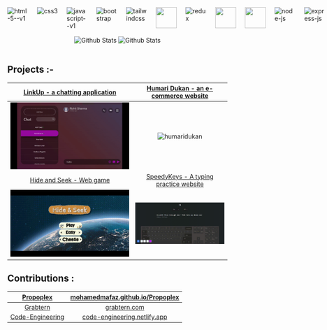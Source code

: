 <div style="display: flex; gap:20px">
  <img width="48" height="48" src="https://img.icons8.com/color/48/html-5--v1.png" alt="html-5--v1">
  <img width="48" height="48" src="https://img.icons8.com/color/48/css3.png" alt="css3">
  <img width="48" height="48" src="https://img.icons8.com/color/48/javascript--v1.png" alt="javascript--v1">
  <img width="48" height="48" src="https://img.icons8.com/color/48/bootstrap.png" alt="bootstrap" >
    <img width="48" height="48" src="https://img.icons8.com/color/48/tailwindcss.png" alt="tailwindcss"/>
   <img width="48" height="48" src="https://img.icons8.com/color/48/react-native.png"/>
   <img width="48" height="48" src="https://img.icons8.com/color/48/redux.png" alt="redux"/>
   <img width="48" height="48" src="https://socket.io/images/logo-dark.svg"/>
   <img width="48" height="48" src="https://img.icons8.com/fluency/48/nextjs.png"/>
   <img width="48" height="48" src="https://img.icons8.com/fluency/48/node-js.png" alt="node-js"/>
   <img width="50" height="50" src="https://img.icons8.com/ios/50/ffffff/express-js.png" alt="express-js"/>
   <img width="48" height="48" src="https://img.icons8.com/color/48/visual-studio-code-2019.png" alt="visual-studio-code-2019"/>
   <img width="48" height="48" src="https://img.icons8.com/color/48/git.png" alt="git"/>
   <img width="48" height="48" src="https://img.icons8.com/material-outlined/48/ffffff/github.png" alt="github"/>
   <img width="48" height="48" src="https://img.icons8.com/color/48/mysql-logo.png" alt="mysql-logo"/>
   <img width="48" height="48" src="https://img.icons8.com/external-tal-revivo-color-tal-revivo/48/external-mongodb-a-cross-platform-document-oriented-database-program-logo-color-tal-revivo.png" alt="external-mongodb-a-cross-platform-document-oriented-database-program-logo-color-tal-revivo"/>
  <img width="48" height="48" src="https://img.icons8.com/doodle/48/svetle.png" alt="git"/>
  <img width="48" height="48" src="https://global.discourse-cdn.com/standard17/uploads/threejs/original/2X/e/e4f86d2200d2d35c30f7b1494e96b9595ebc2751.png" alt="git"/>
  <img width="48" height="48" src="https://www.electronjs.org/assets/img/logo.svg" alt="git"/>
</div>
<br>



<div align="center"> 
   <img src="https://streak-stats.demolab.com?user=arpittyagi102&theme=gruvbox-duo&hide_border=true&border_radius=&date_format=j%20M%5B%20Y%5D&card_width=400" alt="Github Stats">
  <img src="https://github-readme-stats.vercel.app/api?username=arpittyagi102&show_icons=true&bg_color=00000000&hide=contribs&theme=codeSTACKr&text_bold=false&hide_border=true&card_width=350" alt="Github Stats">
</div>
<br>

## Projects :-


| [LinkUp - a chatting application](https://github.com/arpittyagi102/LinkUp)  | [Humari Dukan - an e-commerce website](https://github.com/arpittyagi102/Humari-Dukan)|
| :--------------------------:       | :-------------------------: |
| ![Linkup](demo1.gif)               |  ![humaridukan](Humaridukan.gif) |
| [Hide and Seek - Web game](https://github.com/arpittyagirocks/HideandSeek) | [SpeedyKeys - A typing practice website](https://github.com/arpittyagi102/speedykeys) |
| <img src="HideandSeek.gif" width="400px"> | <img src="SpeedyKeys.gif" width="400px"> |


## Contributions :
| [Propoplex](https://github.com/MohamedMafaz/Propoplex) | [mohamedmafaz.github.io/Propoplex](https://mohamedmafaz.github.io/Propoplex/) |
| :--------------------------:       | :-------------------------: |
| [Grabtern](https://github.com/anmode/grabtern-frontend) | [grabtern.com](https://grabtern.com/) |
| [Code-Engineering](https://github.com/NageshMandal/Engineering-Notes-Website) | [code-engineering.netlify.app](https://code-engineering.netlify.app/) |
